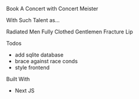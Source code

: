 Book A Concert with Concert Meister

With Such Talent as...

Radiated Men
Fully Clothed Gentlemen
Fracture Lip

Todos
 - add sqlite database
 - brace against race conds
 - style frontend

 Built With
 - Next JS
 
